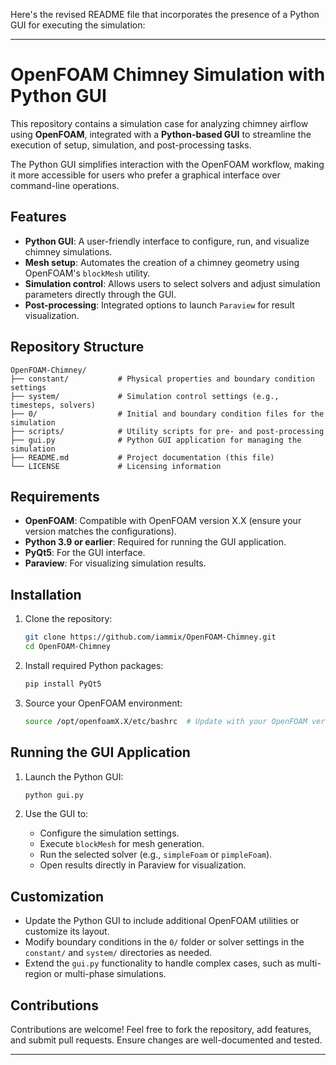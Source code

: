 Here's the revised README file that incorporates the presence of a Python GUI for executing the simulation:

---

# OpenFOAM Chimney Simulation with Python GUI

This repository contains a simulation case for analyzing chimney airflow using **OpenFOAM**, integrated with a **Python-based GUI** to streamline the execution of setup, simulation, and post-processing tasks.

The Python GUI simplifies interaction with the OpenFOAM workflow, making it more accessible for users who prefer a graphical interface over command-line operations.

## Features

- **Python GUI**: A user-friendly interface to configure, run, and visualize chimney simulations.
- **Mesh setup**: Automates the creation of a chimney geometry using OpenFOAM's `blockMesh` utility.
- **Simulation control**: Allows users to select solvers and adjust simulation parameters directly through the GUI.
- **Post-processing**: Integrated options to launch `Paraview` for result visualization.

## Repository Structure

```
OpenFOAM-Chimney/
├── constant/           # Physical properties and boundary condition settings
├── system/             # Simulation control settings (e.g., timesteps, solvers)
├── 0/                  # Initial and boundary condition files for the simulation
├── scripts/            # Utility scripts for pre- and post-processing
├── gui.py              # Python GUI application for managing the simulation
├── README.md           # Project documentation (this file)
└── LICENSE             # Licensing information
```

## Requirements

- **OpenFOAM**: Compatible with OpenFOAM version X.X (ensure your version matches the configurations).
- **Python 3.9 or earlier**: Required for running the GUI application.
- **PyQt5**: For the GUI interface.
- **Paraview**: For visualizing simulation results.

## Installation

1. Clone the repository:

   ```bash
   git clone https://github.com/iammix/OpenFOAM-Chimney.git
   cd OpenFOAM-Chimney
   ```

2. Install required Python packages:

   ```bash
   pip install PyQt5
   ```

3. Source your OpenFOAM environment:

   ```bash
   source /opt/openfoamX.X/etc/bashrc  # Update with your OpenFOAM version path
   ```

## Running the GUI Application

1. Launch the Python GUI:

   ```bash
   python gui.py
   ```

2. Use the GUI to:
   - Configure the simulation settings.
   - Execute `blockMesh` for mesh generation.
   - Run the selected solver (e.g., `simpleFoam` or `pimpleFoam`).
   - Open results directly in Paraview for visualization.

## Customization

- Update the Python GUI to include additional OpenFOAM utilities or customize its layout.
- Modify boundary conditions in the `0/` folder or solver settings in the `constant/` and `system/` directories as needed.
- Extend the `gui.py` functionality to handle complex cases, such as multi-region or multi-phase simulations.

## Contributions

Contributions are welcome! Feel free to fork the repository, add features, and submit pull requests. Ensure changes are well-documented and tested.

---
